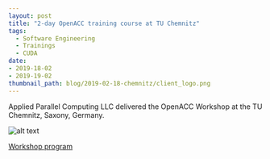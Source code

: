 ```yaml
---
layout: post
title: "2-day OpenACC training course at TU Chemnitz"
tags:
  - Software Engineering
  - Trainings
  - CUDA
date:
- 2019-18-02
- 2019-19-02
thumbnail_path: blog/2019-02-18-chemnitz/client_logo.png
---
```


Applied Parallel Computing LLC delivered the OpenACC Workshop at the TU Chemnitz, Saxony, Germany.

![alt text](\assets\img\blog\2019-02-18-chemnitz\client_logo.png "Logo Title Text 1")

[Workshop program](\assets\img\blog\2019-02-18-chemnitz\tuchemnitz_program.pdf)
